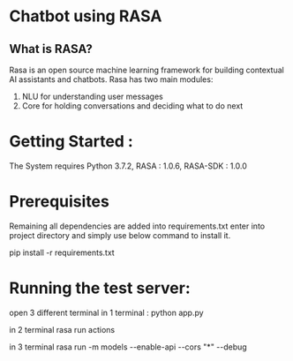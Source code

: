 # Chatbot using RASA

## What is RASA?
Rasa is an open source machine learning framework for building contextual AI assistants and chatbots.
Rasa has two main modules:
1. NLU for understanding user messages
2. Core for holding conversations and deciding what to do next

# Getting Started  :
   The System requires 
   Python 3.7.2, RASA     : 1.0.6, RASA-SDK        : 1.0.0  
   
# Prerequisites
Remaining all dependencies are added into requirements.txt enter into project directory and simply use below command to install it.

pip install -r requirements.txt

# Running the test server:
open 3 different terminal
in 1 terminal :
    python app.py 

in 2 terminal 
    rasa run actions
    
in 3 terminal
    rasa run -m models --enable-api --cors "*" --debug
